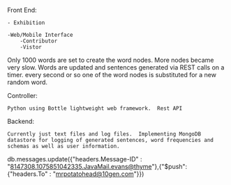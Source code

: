 Front End:

	- Exhibition

	-Web/Mobile Interface
		-Contributor
		-Vistor

Only 1000 words are set to create the word nodes.  More nodes became very slow.  Words are updated and sentences generated via REST calls on a timer.  every second or so one of the word nodes is substituted for a new random word.  


Controller:

	Python using Bottle lightweight web framework.  Rest API

Backend:

	Currently just text files and log files.  Implementing MongoDB datastore for logging of generated sentences, word frequencies and schemas as well as user information.







db.messages.update({"headers.Message-ID" : "<8147308.1075851042335.JavaMail.evans@thyme>"},{"$push":{"headers.To" : "mrpotatohead@10gen.com"}})